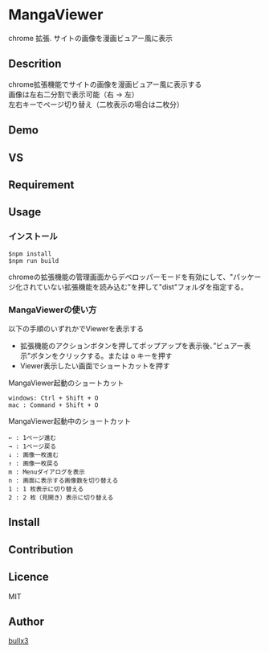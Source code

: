 # MangaViewer

chrome 拡張. サイトの画像を漫画ビュアー風に表示

## Descrition

chrome拡張機能でサイトの画像を漫画ビュアー風に表示する  
画像は左右二分割で表示可能（右 -> 左）  
左右キーでページ切り替え（二枚表示の場合は二枚分）

## Demo

## VS

## Requirement

## Usage

### インストール

    $npm install
    $npm run build

chromeの拡張機能の管理画面からデベロッパーモードを有効にして、"パッケージ化されていない拡張機能を読み込む"を押して"dist"フォルダを指定する。

### MangaViewerの使い方

以下の手順のいずれかでViewerを表示する

- 拡張機能のアクションボタンを押してポップアップを表示後、”ビュアー表示”ボタンをクリックする。または o キーを押す
- Viewer表示したい画面でショートカットを押す

MangaViewer起動のショートカット

    windows: Ctrl + Shift + O
    mac : Command + Shift + O

MangaViewer起動中のショートカット

    ← : 1ページ進む
    → : 1ページ戻る
    ↓ : 画像一枚進む
    ↑ : 画像一枚戻る
    m : Menuダイアログを表示
    n : 画面に表示する画像数を切り替える
    1 : 1 枚表示に切り替える
    2 : 2 枚（見開き）表示に切り替える

## Install

## Contribution

## Licence

MIT

## Author

[bullx3](https://github.com/bullx3)

